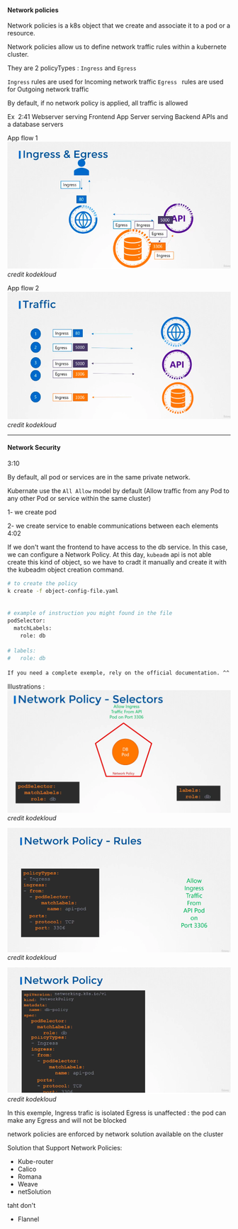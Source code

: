 #### Network policies

Network policies is a k8s object that we create and associate it to a pod or a resource.

Network policies allow us to define network traffic rules within a kubernete cluster.

They are 2 policyTypes : `Ingress` and `Egress `

`Ingress` rules are used for Incoming network traffic
`Egress ` rules are used for Outgoing network traffic

By default, if no network policy is applied, all traffic is allowed

Ex  2:41
Webserver serving Frontend
App Server serving Backend APIs and a database servers

App flow 1
![alt text](resources/n-plocies-traffic.png)
*credit kodekloud*

<!-- <p align="center">
  <img src="https://placehold.co/600x400/EEE/31343C" alt="A beautiful sunset">
  <br>
  <em>Figure 1: Sunset at the beach</em>
</p> -->


App flow 2
![alt text](resources/n-plocies-traffic-2.png)
*credit kodekloud*


---

#### Network Security 

3:10

By default, all pod or services are in the same private network.

Kubernate use the `All Allow` model by default (Allow traffic from any Pod to any other Pod or service within the same cluster)

1- we create pod

2- we create service to enable communications between each elements 4:02

If we don't want the frontend to have access to the db service. In this case, we can configure a Network Policy. At this day, `kubeadm` api is not able create this kind of object, so we have to cradt it manually and create it with the kubeadm object creation command.

```bash
# to create the policy
k create -f object-config-file.yaml


# example of instruction you might found in the file
podSelector:
  matchLabels:
    role: db

# labels:
#   role: db

If you need a complete exemple, rely on the official documentation. ^^

```

Illustrations : ![alt text](resources/net-policy-some-node-selector.png)
*credit kodekloud*

![alt text](resources/image-1.png)
*credit kodekloud*

![first network polici](resources/image-2.png)
*credit kodekloud*

In this exemple, Ingress trafic is isolated 
Egress is unaffected : the pod can make any Egress and will not be blocked


network policies are enforced by network solution available on the cluster

Solution that Support Network Policies: 
- Kube-router
- Calico
- Romana
- Weave
- netSolution 

taht don't 
- Flannel


